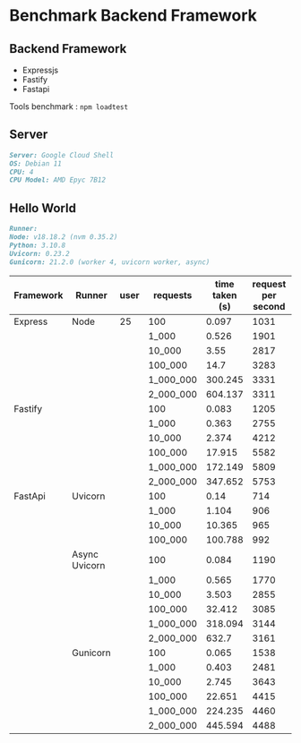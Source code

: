 # Benchmark Backend Framework

## Backend Framework
- Expressjs
- Fastify
- Fastapi

Tools benchmark : `npm loadtest`

## Server
```markdown
Server: Google Cloud Shell
OS: Debian 11
CPU: 4
CPU Model: AMD Epyc 7B12

```

## Hello World
```markdown
Runner:
Node: v18.18.2 (nvm 0.35.2)
Python: 3.10.8
Uvicorn: 0.23.2
Gunicorn: 21.2.0 (worker 4, uvicorn worker, async)
```
| Framework | Runner        | user | requests  | time taken (s) | request per second | mean latency (ms) |
| --------- | ------------- | ---- | --------- | -------------- | ------------------ | ----------------- |
| Express   | Node          | 25   | 100       | 0.097          | 1031               | 34.1              |
|           |               |      | 1_000     | 0.526          | 1901               | 24.2              |
|           |               |      | 10_000    | 3.55           | 2817               | 17.1              |
|           |               |      | 100_000   | 14.7           | 3283               | 14.7              |
|           |               |      | 1_000_000 | 300.245        | 3331               | 14.5              |
|           |               |      | 2_000_000 | 604.137        | 3311               | 14.6              |
| Fastify   |               |      | 100       | 0.083          | 1205               | 29.6              |
|           |               |      | 1_000     | 0.363          | 2755               | 16.7              |
|           |               |      | 10_000    | 2.374          | 4212               | 11.1              |
|           |               |      | 100_000   | 17.915         | 5582               | 8.4               |
|           |               |      | 1_000_000 | 172.149        | 5809               | 8.1               |
|           |               |      | 2_000_000 | 347.652        | 5753               | 8.2               |
| FastApi   | Uvicorn       |      | 100       | 0.14           | 714                | 51.5              |
|           |               |      | 1_000     | 1.104          | 906                | 52.7              |
|           |               |      | 10_000    | 10.365         | 965                | 51.1              |
|           |               |      | 100_000   | 100.788        | 992                | 49.9              |
|           | Async Uvicorn |      | 100       | 0.084          | 1190               | 28.8              |
|           |               |      | 1_000     | 0.565          | 1770               | 26.1              |
|           |               |      | 10_000    | 3.503          | 2855               | 16.8              |
|           |               |      | 100_000   | 32.412         | 3085               | 15.7              |
|           |               |      | 1_000_000 | 318.094        | 3144               | 15.4              |
|           |               |      | 2_000_000 | 632.7          | 3161               | 15.3              |
|           | Gunicorn      |      | 100       | 0.065          | 1538               | 21.9              |
|           |               |      | 1_000     | 0.403          | 2481               | 18.4              |
|           |               |      | 10_000    | 2.745          | 3643               | 13.1              |
|           |               |      | 100_000   | 22.651         | 4415               | 10.8              |
|           |               |      | 1_000_000 | 224.235        | 4460               | 10.7              |
|           |               |      | 2_000_000 | 445.594        | 4488               | 10.6              |